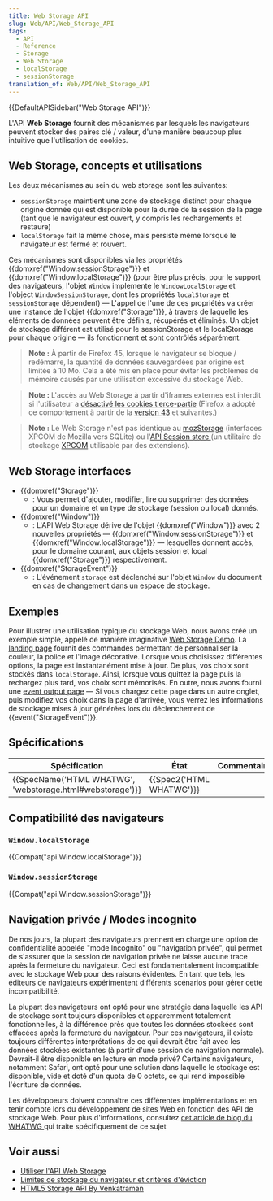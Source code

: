 ```yaml
---
title: Web Storage API
slug: Web/API/Web_Storage_API
tags:
  - API
  - Reference
  - Storage
  - Web Storage
  - localStorage
  - sessionStorage
translation_of: Web/API/Web_Storage_API
---
```

{{DefaultAPISidebar("Web Storage API")}}

L'API **Web Storage** fournit des mécanismes par lesquels les navigateurs peuvent stocker des paires clé / valeur, d'une manière beaucoup plus intuitive que l'utilisation de cookies.

## Web Storage, concepts et utilisations

Les deux mécanismes au sein du web storage sont les suivantes:

- `sessionStorage` maintient une zone de stockage distinct pour chaque origine donnée qui est disponible pour la durée de la session de la page (tant que le navigateur est ouvert, y compris les rechargements et restaure)
- `localStorage` fait la même chose, mais persiste même lorsque le navigateur est fermé et rouvert.

Ces mécanismes sont disponibles via les propriétés {{domxref("Window.sessionStorage")}} et {{domxref("Window.localStorage")}} (pour être plus précis, pour le support des navigateurs, l'objet `Window` implemente le `WindowLocalStorage` et l'object `WindowSessionStorage`, dont les propriétés `localStorage` et `sessionStorage` dépendent) — L'appel de l'une de ces propriétés va créer une instance de l'objet {{domxref("Storage")}},  à travers de laquelle les éléments de données peuvent être définis, récupérés et éliminés. Un objet de stockage différent est utilisé pour le sessionStorage et le localStorage pour chaque origine — ils fonctionnent et sont contrôlés séparément.

> **Note :** À partir de Firefox 45, lorsque le navigateur se bloque / redémarre, la quantité de données sauvegardées par origine est limitée à 10 Mo. Cela a été mis en place pour éviter les problèmes de mémoire causés par une utilisation excessive du stockage Web.

> **Note :** L'accès au Web Storage à partir d'iframes externes est interdit si l'utilisateur a [désactivé les cookies tierce-partie](https://support.mozilla.org/en-US/kb/disable-third-party-cookies) (Firefox a adopté ce comportement à partir de la [version 43](/en-US/docs/Mozilla/Firefox/Releases/43) et suivantes.)

> **Note :** Le Web Storage n'est pas identique au [mozStorage](/en-US/docs/Storage) (interfaces XPCOM de Mozilla vers SQLite) ou l'[API Session store ](/en-US/docs/Session_store_API)(un utilitaire de stockage [XPCOM](/en-US/docs/XPCOM) utilisable par des extensions).

## Web Storage interfaces

- {{domxref("Storage")}}
  - : Vous permet d'ajouter, modifier, lire ou supprimer des données pour un domaine et un type de stockage (session ou local) donnés.
- {{domxref("Window")}}
  - : L'API Web Storage dérive de l'objet {{domxref("Window")}} avec 2 nouvelles propriétés — {{domxref("Window.sessionStorage")}} et {{domxref("Window.localStorage")}} — lesquelles donnent accès, pour le domaine courant, aux objets session et local {{domxref("Storage")}} respectivement.
- {{domxref("StorageEvent")}}
  - : L'événement `storage` est déclenché sur l'objet `Window` du document en cas de changement dans un espace de stockage.

## Exemples

Pour illustrer une utilisation typique du stockage Web, nous avons créé un exemple simple, appelé de manière imaginative [Web Storage Demo](https://github.com/mdn/dom-examples/tree/master/web-storage). La [landing page](https://mdn.github.io/dom-examples/web-storage/) fournit des commandes permettant de personnaliser la couleur, la police et l'image décorative. Lorsque vous choisissez différentes options, la page est instantanément mise à jour. De plus, vos choix sont stockés dans `localStorage`. Ainsi, lorsque vous quittez la page puis la rechargez plus tard, vos choix sont mémorisés. En outre, nous avons fourni une [event output page](https://mdn.github.io/dom-examples/web-storage/event.html) — Si vous chargez cette page dans un autre onglet, puis modifiez vos choix dans la page d'arrivée, vous verrez les informations de stockage mises à jour générées lors du déclenchement de {{event("StorageEvent")}}.

## Spécifications

| Spécification                                                                | État                             | Commentaires |
| ---------------------------------------------------------------------------- | -------------------------------- | ------------ |
| {{SpecName('HTML WHATWG', 'webstorage.html#webstorage')}} | {{Spec2('HTML WHATWG')}} |              |

## Compatibilité des navigateurs

### `Window.localStorage`

{{Compat("api.Window.localStorage")}}

### `Window.sessionStorage`

{{Compat("api.Window.sessionStorage")}}

## Navigation privée / Modes incognito

De nos jours, la plupart des navigateurs prennent en charge une option de confidentialité appelée "mode Incognito" ou "navigation privée", qui permet de s'assurer que la session de navigation privée ne laisse aucune trace après la fermeture du navigateur. Ceci est fondamentalement incompatible avec le stockage Web pour des raisons évidentes. En tant que tels, les éditeurs de navigateurs expérimentent différents scénarios pour gérer cette incompatibilité.

La plupart des navigateurs ont opté pour une stratégie dans laquelle les API de stockage sont toujours disponibles et apparemment totalement fonctionnelles, à la différence près que toutes les données stockées sont effacées après la fermeture du navigateur. Pour ces navigateurs, il existe toujours différentes interprétations de ce qui devrait être fait avec les données stockées existantes (à partir d'une session de navigation normale). Devrait-il être disponible en lecture en mode privé? Certains navigateurs, notamment Safari, ont opté pour une solution dans laquelle le stockage est disponible, vide et doté d'un quota de 0 octets, ce qui rend impossible l'écriture de données.

Les développeurs doivent connaître ces différentes implémentations et en tenir compte lors du développement de sites Web en fonction des API de stockage Web. Pour plus d'informations, consultez [cet article de blog du WHATWG ](https://blog.whatwg.org/tag/localstorage)qui traite spécifiquement de ce sujet

## Voir aussi

- [Utiliser l'API Web Storage](/fr/docs/Web/API/Web_Storage_API/Using_the_Web_Storage_API)
- [Limites de stockage du navigateur et critères d'éviction](/fr/docs/Web/API/API_IndexedDB/Browser_storage_limits_and_eviction_criteria)
- [HTML5 Storage API By Venkatraman](https://medium.com/@ramsunvtech/onfocus-html5-storage-apis-b45d92aa424b)
